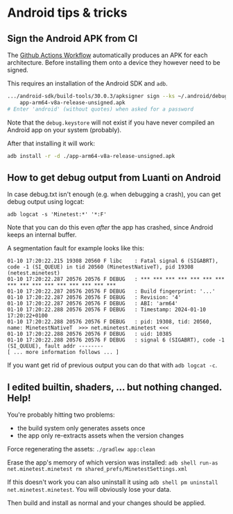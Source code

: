 # Android tips & tricks

## Sign the Android APK from CI

The [Github Actions Workflow](https://github.com/minetest/minetest/actions?query=workflow%3Aandroid+event%3Apush)
automatically produces an APK for each architecture.
Before installing them onto a device they however need to be signed.

This requires an installation of the Android SDK and `adb`.
```bash
.../android-sdk/build-tools/30.0.3/apksigner sign --ks ~/.android/debug.keystore \
	app-arm64-v8a-release-unsigned.apk
# Enter 'android' (without quotes) when asked for a password
```

Note that the `debug.keystore` will not exist if you have never compiled an
Android app on your system (probably).

After that installing it will work:
```bash
adb install -r -d ./app-arm64-v8a-release-unsigned.apk
```

## How to get debug output from Luanti on Android

In case debug.txt isn't enough (e.g. when debugging a crash), you can get debug
output using logcat:

`adb logcat -s 'Minetest:*' '*:F'`

Note that you can do this even *after* the app has crashed,
since Android keeps an internal buffer.

A segmentation fault for example looks like this:

```
01-10 17:20:22.215 19308 20560 F libc    : Fatal signal 6 (SIGABRT), code -1 (SI_QUEUE) in tid 20560 (MinetestNativeT), pid 19308 (netest.minetest)
01-10 17:20:22.287 20576 20576 F DEBUG   : *** *** *** *** *** *** *** *** *** *** *** *** *** *** *** ***
01-10 17:20:22.287 20576 20576 F DEBUG   : Build fingerprint: '...'
01-10 17:20:22.287 20576 20576 F DEBUG   : Revision: '4'
01-10 17:20:22.287 20576 20576 F DEBUG   : ABI: 'arm64'
01-10 17:20:22.288 20576 20576 F DEBUG   : Timestamp: 2024-01-10 17:20:22+0100
01-10 17:20:22.288 20576 20576 F DEBUG   : pid: 19308, tid: 20560, name: MinetestNativeT  >>> net.minetest.minetest <<<
01-10 17:20:22.288 20576 20576 F DEBUG   : uid: 10385
01-10 17:20:22.288 20576 20576 F DEBUG   : signal 6 (SIGABRT), code -1 (SI_QUEUE), fault addr --------
[ ... more information follows ... ]
```

If you want get rid of previous output you can do that with `adb logcat -c`.

## I edited builtin, shaders, ... but nothing changed. Help!

You're probably hitting two problems:
* the build system only generates assets once
* the app only re-extracts assets when the version changes

Force regenerating the assets: `./gradlew app:clean`

Erase the app's memory of which version was installed: `adb shell run-as net.minetest.minetest rm shared_prefs/MinetestSettings.xml`

If this doesn't work you can also uninstall it using `adb shell pm uninstall net.minetest.minetest`. You will obviously lose your data.

Then build and install as normal and your changes should be applied.
